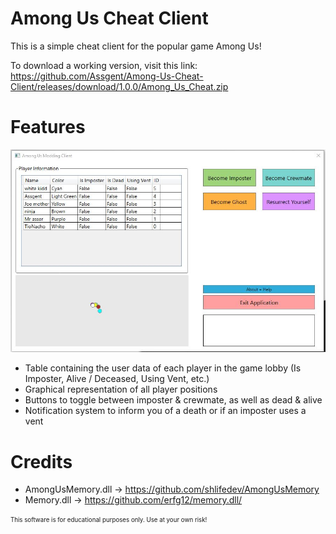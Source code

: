 # Among Us Cheat Client

This is a simple cheat client for the popular game Among Us!

To download a working version, visit this link: https://github.com/Assgent/Among-Us-Cheat-Client/releases/download/1.0.0/Among_Us_Cheat.zip



# Features

![enter image description here](https://raw.githubusercontent.com/Assgent/Among-Us-Cheat-Client/1.0.0/amongus.JPG)

 - Table containing the user data of each player in the game lobby (Is Imposter, Alive / Deceased, Using Vent, etc.)
 - Graphical representation of all player positions
 - Buttons to toggle between imposter & crewmate, as well as dead & alive
 - Notification system to inform you of a death or if an imposter uses a vent

# Credits

 - AmongUsMemory.dll -> https://github.com/shlifedev/AmongUsMemory
 - Memory.dll -> https://github.com/erfg12/memory.dll/




<sub><sup>This software is for educational purposes only. Use at your own risk!</sup></sub>
